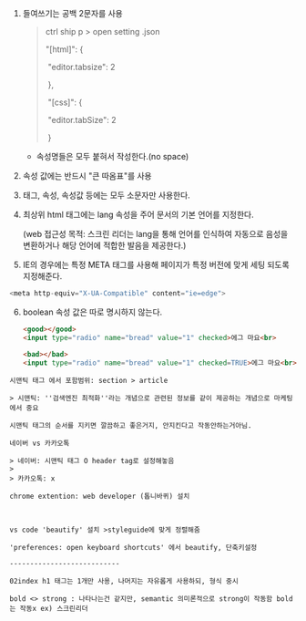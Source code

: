 1. 들여쓰기는 공백 2문자를 사용

   >  ctrl ship p > open setting .json
   >
   > "[html]": {
   >
   > ​        "editor.tabsize": 2
   >
   > ​    },
   >
   > ​    "[css]": {
   >
   > ​        "editor.tabSize": 2
   >
   > ​    }

   + 속성명들은 모두 붙혀서 작성한다.(no space)

2.  속성 값에는 반드시 "큰 따옴표"를 사용

3. 태그, 속성, 속성값 등에는 모두 소문자만 사용한다.

4. 최상위 html 태그에는 lang 속성을 주어 문서의 기본 언어를 지정한다.

   (web 접근성 목적: 스크린 리더는 lang을 통해 언어를 인식하여 자동으로 음성을 변환하거나 해당 언어에 적합한 발음을 제공한다.)

5. IE의 경우에는 특정 META 태그를 사용해 페이지가 특정 버전에 맞게 세팅 되도록 지정해준다.

```python
<meta http-equiv="X-UA-Compatible" content="ie=edge">
```

6. boolean 속성 값은 따로 명시하지 않는다.

   ```html
   <good></good> 
   <input type="radio" name="bread" value="1" checked>에그 마요<br>
   
   <bad></bad>
   <input type="radio" name="bread" value="1" checked=TRUE>에그 마요<br>
   ```
```
시맨틱 태그 에서 포함범위: section > article 

> 시맨틱: ''검색엔진 최적화''라는 개념으로 관련된 정보를 같이 제공하는 개념으로 마케팅에서 중요

시맨틱 태그의 순서를 지키면 깔끔하고 좋은거지, 안지킨다고 작동안하는거아님.

네이버 vs 카카오톡

> 네이버: 시맨틱 태그 O header tag로 설정해놓음
>
> 카카오톡: x

chrome extention: web developer (톱니바퀴) 설치



vs code 'beautify' 설치 >styleguide에 맞게 정렬해줌

'preferences: open keyboard shortcuts' 에서 beautify, 단축키설정

---------------------------

02index h1 태그는 1개만 사용, 나머지는 자유롭게 사용하되, 형식 중시

bold <> strong : 나타나는건 같지만, semantic 의미론적으로 strong이 작동함 bold는 작동x ex) 스크린리더
```
